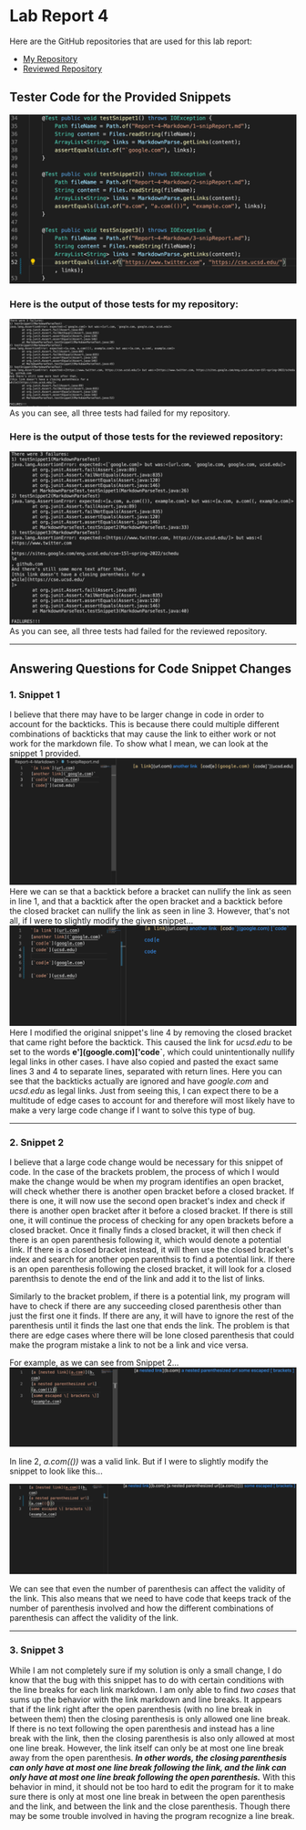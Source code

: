 # Lab Report 4
Here are the GitHub repositories that are used for this lab report:
* [My Repository](https://github.com/ezh247467/markdown-parser)
* [Reviewed Repository](https://github.com/mikayladalton2/markdown-parser)
## Tester Code for the Provided Snippets
![](Screenshots/report4testfiles.png)
### Here is the output of those tests for my repository:
![](Screenshots/myrepotestOutput.png)
As you can see, all three tests had failed for my repository.
### Here is the output of those tests for the reviewed repository:
![](Screenshots/reviewrepotestOutput.png)
As you can see, all three tests had failed for the reviewed repository.

---

## Answering Questions for Code Snippet Changes
### 1. Snippet 1
I believe that there may have to be larger change in code in order to account for the backticks. This is because there could multiple different combinations of backticks that may cause the link to either work or not work for the markdown file. To show what I mean, we can look at the snippet 1 provided.
![](Screenshots/rep4-snippet1.png)
Here we can se that a backtick before a bracket can nullify the link as seen in line 1, and that a backtick after the open bracket and a backtick before the closed bracket can nullify the link as seen in line 3. However, that's not all, if I were to slightly modify the given snippet...
![](Screenshots/modrep4-snippet1.png)
Here I modified the original snippet's line 4 by removing the closed bracket that came right before the backtick. This caused the link for *ucsd.edu* to be set to the words **e'](google.com)['code`**, which could unintentionally nullify legal links in other cases. I have also copied and pasted the exact same lines 3 and 4 to separate lines, separated with return lines. Here you can see that the backticks actually are ignored and have *google.com* and *ucsd.edu* as legal links. Just from seeing this, I can expect there to be a multitude of edge cases to account for and therefore will most likely have to make a very large code change if I want to solve this type of bug.

---

### 2. Snippet 2
I believe that a large code change would be necessary for this snippet of code. In the case of the brackets problem, the process of which I would make the change would be when my program identifies an open bracket, will check whether there is another open bracket before a closed bracket. If there is one, it will now use the second open bracket's index and check if there is another open bracket after it before a closed bracket. If there is still one, it will continue the process of checking for any open brackets before a closed bracket. Once it finally finds a closed bracket, it will then check if there is an open parenthesis following it, which would denote a potential link. If there is a closed bracket instead, it will then use the closed bracket's index and search for another open parenthsis to find a potential link. If there is an open parenthesis following the closed bracket, it will look for a closed parenthsis to denote the end of the link and add it to the list of links.

Similarly to the bracket problem, if there is a potential link, my program will have to check if there are any succeeding closed parenthesis other than just the first one it finds. If there are any, it will have to ignore the rest of the parenthesis until it finds the last one that ends the link. The problem is that there are edge cases where there will be lone closed parenthesis that could make the program mistake a link to not be a link and vice versa.

For example, as we can see from Snippet 2...
![](Screenshots/rep4-snippet2.png)

In line 2, *a.com(())* was a valid link. But if I were to slightly modify the snippet to look like this...

![](Screenshots/modrep4-snippet2.png)

We can see that even the number of parenthesis can affect the validity of the link. This also means that we need to have code that keeps track of the number of parenthesis involved and how the different combinations of parenthesis can affect the validity of the link.

---

### 3. Snippet 3
While I am not completely sure if my solution is only a small change, I do know that the bug with this snippet has to do with certain conditions with the line breaks for each link markdown. I am only able to find *two cases* that sums up the behavior with the link markdown and line breaks. It appears that if the link right after the open parenthesis (with no line break in between them) then the closing parenthesis is only allowed one line break. If there is no text following the open parenthesis and instead has a line break with the link, then the closing parenthesis is also only allowed at most one line break. However, the link itself can only be at most one line break away from the open parenthesis. ***In other words, the closing parenthesis can only have at most one line break following the link, and the link can only have at most one line break following the open parenthesis.*** With this behavior in mind, it should not be too hard to edit the program for it to make sure there is only at most one line break in between the open parenthesis and the link, and between the link and the close parenthesis. Though there may be some trouble involved in having the program recognize a line break.
